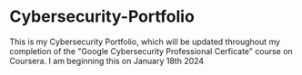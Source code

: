 # Cybersecurity-Portfolio

This is my Cybersecurity Portfolio, which will be updated throughout my completion of the "Google Cybersecurity Professional Cerficate" course on Coursera. I am beginning this on January 18th 2024
